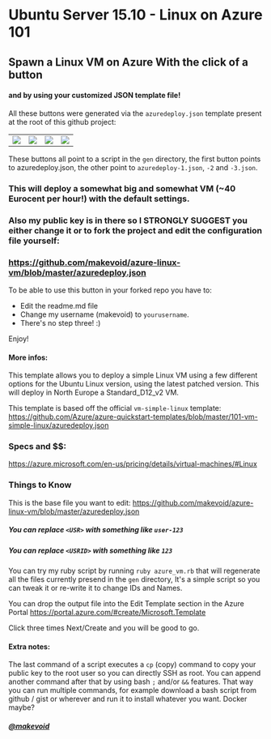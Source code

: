 # Ubuntu Server 15.10 - Linux on Azure 101

## Spawn a Linux VM on Azure With the click of a button

#### and by using your customized JSON template file!

All these buttons were generated via the `azuredeploy.json` template present at the root of this github project:

<table><tr><td>
<a href="https://portal.azure.com/#create/Microsoft.Template/uri/https%3A%2F%2Fraw.githubusercontent.com%2Fmakevoid%2Fazure-linux-vm%2Fmaster%2Fgen%2Fazuredeploy.json" target="_blank">
    <img src="http://azuredeploy.net/deploybutton.png"/>
</a>
</td><td>
<a href="https://portal.azure.com/#create/Microsoft.Template/uri/https%3A%2F%2Fraw.githubusercontent.com%2Fmakevoid%2Fazure-linux-vm%2Fmaster%2Fgen%2Fazuredeploy-1.json" target="_blank">
    <img src="http://azuredeploy.net/deploybutton.png"/>
</a>
</td><td>
<a href="https://portal.azure.com/#create/Microsoft.Template/uri/https%3A%2F%2Fraw.githubusercontent.com%2Fmakevoid%2Fazure-linux-vm%2Fmaster%2Fgen%2Fazuredeploy-2.json" target="_blank">
    <img src="http://azuredeploy.net/deploybutton.png"/>
</a>
</td><td>
<a href="https://portal.azure.com/#create/Microsoft.Template/uri/https%3A%2F%2Fraw.githubusercontent.com%2Fmakevoid%2Fazure-linux-vm%2Fmaster%2Fgen%2Fazuredeploy-3.json" target="_blank">
    <img src="http://azuredeploy.net/deploybutton.png"/>
</a>
</td></table>

These buttons all point to a script in the `gen` directory, the first button points to azuredeploy.json, the other point to `azuredeploy-1.json`, `-2` and `-3.json`.  

### This will deploy a somewhat big and somewhat VM (~40 Eurocent per hour!) with the default settings.

### Also my public key is in there so I STRONGLY SUGGEST you either change it or to fork the project and edit the configuration file yourself:

### <https://github.com/makevoid/azure-linux-vm/blob/master/azuredeploy.json>


To be able to use this button in your forked repo you have to:

- Edit the readme.md file
- Change my username (makevoid) to `yourusername`.
- There's no step three! :)

Enjoy!

#### More infos:

This template allows you to deploy a simple Linux VM using a few different options for the Ubuntu Linux version, using the latest patched version. This will deploy in North Europe a Standard_D12_v2 VM.

This template is based off the official `vm-simple-linux` template: https://github.com/Azure/azure-quickstart-templates/blob/master/101-vm-simple-linux/azuredeploy.json

### Specs and $$:

<https://azure.microsoft.com/en-us/pricing/details/virtual-machines/#Linux>


### Things to Know

This is the base file you want to edit: https://github.com/makevoid/azure-linux-vm/blob/master/azuredeploy.json

##### You can replace `<USR>` with something like `user-123`
##### You can replace `<USRID>` with something like `123`

You can try my ruby script by running `ruby azure_vm.rb` that will regenerate all the files currently presend in the `gen` directory, It's a simple script so you can tweak it or re-write it to change IDs and Names.

You can drop the output file into the Edit Template section in the Azure Portal <https://portal.azure.com/#create/Microsoft.Template>

Click three times Next/Create and you will be good to go.

#### Extra notes:

The last command of a script executes a `cp` (copy) command to copy your public key to the root user so you can directly SSH as root. You can append another command after that by using bash `;` and/or `&&` features. That way you can run multiple commands, for example download a bash script from github / gist or wherever and run it to install whatever you want. Docker maybe?


##### [@makevoid](https://twitter.com/makevoid)
